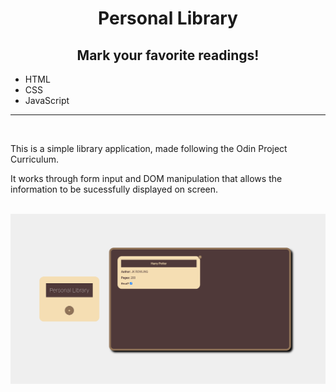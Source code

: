 <div align = 'center'>
    <h1> Personal Library  </h1>
    <h2> Mark your favorite readings! </h2>
</div>
<div>
    <ul>
        <li> HTML </li>
        <li> CSS </li>
        <li> JavaScript </li>
    </ul>
</div>
    <hr>
    <br>
    <p> This is a simple library application,  made following the Odin Project Curriculum. </p> 
    <p> It works through form input and DOM manipulation that allows the information to be sucessfully displayed on screen. </p>
    <br>
    <img src = "images/page.png">
     
